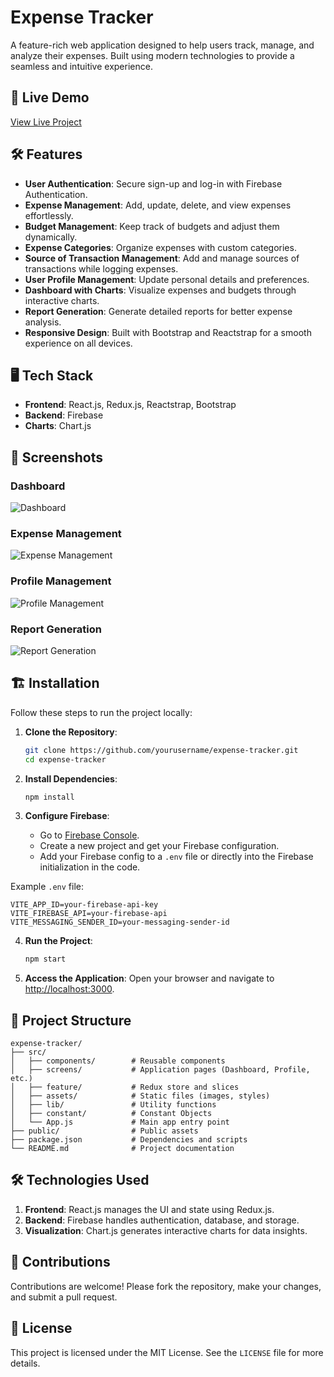 # Expense Tracker

A feature-rich web application designed to help users track, manage, and analyze their expenses. Built using modern technologies to provide a seamless and intuitive experience.

## 🚀 Live Demo
[View Live Project](https://xpensr-system-react.netlify.app/)

## 🛠️ Features
- **User Authentication**: Secure sign-up and log-in with Firebase Authentication.
- **Expense Management**: Add, update, delete, and view expenses effortlessly.
- **Budget Management**: Keep track of budgets and adjust them dynamically.
- **Expense Categories**: Organize expenses with custom categories.
- **Source of Transaction Management**: Add and manage sources of transactions while logging expenses.
- **User Profile Management**: Update personal details and preferences.
- **Dashboard with Charts**: Visualize expenses and budgets through interactive charts.
- **Report Generation**: Generate detailed reports for better expense analysis.
- **Responsive Design**: Built with Bootstrap and Reactstrap for a smooth experience on all devices.

## 🖥️ Tech Stack
- **Frontend**: React.js, Redux.js, Reactstrap, Bootstrap
- **Backend**: Firebase
- **Charts**: Chart.js

## 📸 Screenshots

### Dashboard
![Dashboard](https://via.placeholder.com/1200x600?text=Dashboard+Screenshot)

### Expense Management
![Expense Management](https://via.placeholder.com/1200x600?text=Expense+Management+Screenshot)

### Profile Management
![Profile Management](https://via.placeholder.com/1200x600?text=Profile+Management+Screenshot)

### Report Generation
![Report Generation](https://via.placeholder.com/1200x600?text=Report+Generation+Screenshot)

## 🏗️ Installation

Follow these steps to run the project locally:

1. **Clone the Repository**:
   ```bash
   git clone https://github.com/yourusername/expense-tracker.git
   cd expense-tracker
   ```

2. **Install Dependencies**:
   ```bash
   npm install
   ```

3. **Configure Firebase**:
   - Go to [Firebase Console](https://firebase.google.com/).
   - Create a new project and get your Firebase configuration.
   - Add your Firebase config to a `.env` file or directly into the Firebase initialization in the code.

 Example `.env` file:
   ```env
   VITE_APP_ID=your-firebase-api-key
   VITE_FIREBASE_API=your-firebase-api
   VITE_MESSAGING_SENDER_ID=your-messaging-sender-id
   ```

4. **Run the Project**:
   ```bash
   npm start
   ```

5. **Access the Application**:
   Open your browser and navigate to [http://localhost:3000](http://localhost:3000).

## 📂 Project Structure
```plaintext
expense-tracker/
├── src/
│   ├── components/        # Reusable components
│   ├── screens/           # Application pages (Dashboard, Profile, etc.)
│   ├── feature/           # Redux store and slices
│   ├── assets/            # Static files (images, styles)
│   ├── lib/               # Utility functions
│   ├── constant/          # Constant Objects
│   └── App.js             # Main app entry point
├── public/                # Public assets
├── package.json           # Dependencies and scripts
└── README.md              # Project documentation
```

## 🛠️ Technologies Used

1. **Frontend**: React.js manages the UI and state using Redux.js.
2. **Backend**: Firebase handles authentication, database, and storage.
3. **Visualization**: Chart.js generates interactive charts for data insights.

## 🤝 Contributions

Contributions are welcome! Please fork the repository, make your changes, and submit a pull request.

## 📃 License

This project is licensed under the MIT License. See the `LICENSE` file for more details.
